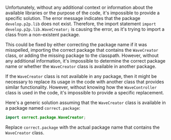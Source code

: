 Unfortunately, without any additional context or information about the available libraries or the purpose of the code, it's impossible to provide a specific solution. The error message indicates that the package `develop.p2p.lib` does not exist. Therefore, the import statement `import develop.p2p.lib.WaveCreator;` is causing the error, as it's trying to import a class from a non-existent package. 

This could be fixed by either correcting the package name if it was misspelled, importing the correct package that contains the `WaveCreator` class, or adding the missing package to the classpath. However, without any additional information, it's impossible to determine the correct package name or whether the `WaveCreator` class is available in another package.

If the `WaveCreator` class is not available in any package, then it might be necessary to replace its usage in the code with another class that provides similar functionality. However, without knowing how the `WaveController` class is used in the code, it's impossible to provide a specific replacement.

Here's a generic solution assuming that the `WaveCreator` class is available in a package named `correct.package`:

```java
import correct.package.WaveCreator;
```

Replace `correct.package` with the actual package name that contains the `WaveCreator` class.